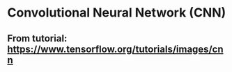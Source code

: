 # Convolutional Neural Network (CNN)


## From tutorial: https://www.tensorflow.org/tutorials/images/cnn

